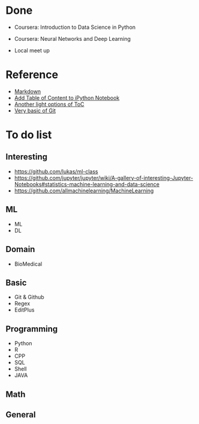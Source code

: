 # Done
- Coursera: Introduction to Data Science in Python
- Coursera: Neural Networks and Deep Learning

- Local meet up



# Reference
- [Markdown](http://www.jianshu.com/p/q81RER)
- [Add Table of Content to iPython Notebook](https://zhuanlan.zhihu.com/p/24029578)
- [Another light options of ToC](https://github.com/kmahelona/ipython_notebook_goodies)
- [Very basic of Git](https://zhuanlan.zhihu.com/p/27831772)

# To do list

## Interesting 
- https://github.com/lukas/ml-class
- https://github.com/jupyter/jupyter/wiki/A-gallery-of-interesting-Jupyter-Notebooks#statistics-machine-learning-and-data-science
- https://github.com/allmachinelearning/MachineLearning

## ML
- ML
- DL

## Domain 
- BioMedical

## Basic 
- Git & Github
- Regex
- EditPlus

## Programming
- Python
- R
- CPP
- SQL
- Shell
- JAVA

## Math

## General
